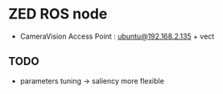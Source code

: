 # ZED ROS node

- CameraVision Access Point : ubuntu@192.168.2.135 + vect

## TODO

- parameters tuning -> saliency more flexible